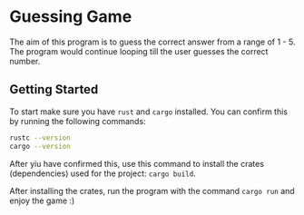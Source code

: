 # Guessing Game

The aim of this program is to guess the correct answer from a range of 1 - 5. The program would continue looping till the user guesses the correct number.

## Getting Started

To start make sure you have `rust` and `cargo` installed. You can confirm this by running the following commands:

```bash
rustc --version
cargo --version
```

After yiu have confirmed this, use this command to install the crates (dependencies) used for the project: `cargo build`.

After installing the crates, run the program with the command `cargo run` and enjoy the game :)
